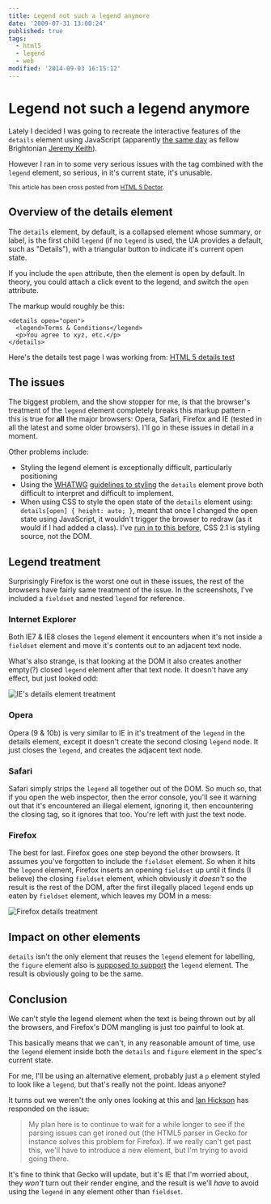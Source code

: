```yaml
---
title: Legend not such a legend anymore
date: '2009-07-31 13:00:24'
published: true
tags:
  - html5
  - legend
  - web
modified: '2014-09-03 16:15:12'
---
```

# Legend not such a legend anymore

Lately I decided I was going to recreate the interactive features of the <code>details</code> element using JavaScript (apparently [the same day](http://twitter.com/adactio/status/2869549874) as fellow Brightonian [Jeremy Keith](http://adactio.com/ "Adactio: Jeremy Keith")).

However I ran in to some very serious issues with the tag combined with the <code>legend</code> element, so serious, in it's current state, it's unusable.

<!--more-->

<small>This article has been cross posted from [HTML 5 Doctor](http://html5doctor.com).</small>

## Overview of the details element

The <code>details</code> element, by default, is a collapsed element whose summary, or label, is the first child <code>legend</code> (if no <code>legend</code> is used, the UA provides a default, such as "Details"), with a triangular button to indicate it's current open state.

If you include the <code>open</code> attribute, then the element is open by default.  In theory, you could attach a click event to the legend, and switch the <code>open</code> attribute.

The markup would roughly be this:

<pre><code>&lt;details open=&quot;open&quot;&gt;
  &lt;legend&gt;Terms &amp; Conditions&lt;/legend&gt;
  &lt;p&gt;You agree to xyz, etc.&lt;/p&gt;
&lt;/details&gt;</code></pre>

Here's the details test page I was working from: [HTML 5 details test](http://remysharp.com/demo/details.html)

## The issues

The biggest problem, and the show stopper for me, is that the browser's treatment of the <code>legend</code> element completely breaks this markup pattern - this is true for **all** the major browsers: Opera, Safari, Firefox and IE (tested in all the latest and some older browsers).  I'll go in these issues in detail in a moment.

Other problems include:

* Styling the legend element is exceptionally difficult, particularly positioning
* Using the <a href="http://www.whatwg.org/" title="Web Hypertext Application Technology Working Group">WHATWG</a> [guidelines to styling](http://www.whatwg.org/specs/web-apps/current-work/multipage/the-xhtml-syntax.html#the-details-element-0) the <code>details</code> element prove both difficult to interpret and difficult to implement.
* When using CSS to style the open state of the <code>details</code> element using: <code>details[open] { height: auto; }</code>, meant that once I changed the open state using JavaScript, it wouldn't trigger the browser to redraw (as it would if I had added a class). I've [run in to this before](http://twitter.com/rem/status/2178972149), CSS 2.1 is styling source, not the DOM.

## Legend treatment

Surprisingly Firefox is the worst one out in these issues, the rest of the browsers have fairly same treatment of the issue.  In the screenshots, I've included a <code>fieldset</code> and nested <code>legend</code> for reference.

### Internet Explorer

Both IE7 & IE8 closes the <code>legend</code> element it encounters when it's not inside a <code>fieldset</code> element and move it's contents out to an adjacent text node.

What's also strange, is that looking at the DOM it also creates another empty(?) closed <code>legend</code> element after that text node.  It doesn't have any effect, but just looked odd:

![IE's details element treatment](http://remysharp.com/wp-content/uploads/2009/07/ies-details-element-treatment.jpg)

### Opera

Opera (9 & 10b) is very similar to IE in it's treatment of the <code>legend</code> in the details element, except it doesn't create the second closing <code>legend</code> node.  It just closes the <code>legend</code>, and creates the adjacent text node.

### Safari

Safari simply strips the <code>legend</code> all together out of the DOM.  So much so, that if you open the web inspector, then the error console, you'll see it warning out that it's encountered an illegal element, ignoring it, then encountering the closing tag, so it ignores that too.  You're left with just the text node.

### Firefox

The best for last.  Firefox goes one step beyond the other browsers.  It assumes you've forgotten to include the <code>fieldset</code> element.  So when it hits the <code>legend</code> element, Firefox inserts an opening <code>fieldset</code> up until it finds (I believe) the closing <code>fieldset</code> element, which obviously it *doesn't* so the result is the rest of the DOM, after the first illegally placed <code>legend</code> ends up eaten by <code>fieldset</code> element, which leaves my DOM in a mess:

![Firefox details treatment](http://remysharp.com/wp-content/uploads/2009/07/firefox-details-treatment.jpg)

## Impact on other elements

<code>details</code> isn't the only element that reuses the <code>legend</code> element for labelling, the <code>figure</code> element also is [supposed to support](http://www.whatwg.org/specs/web-apps/current-work/multipage/embedded-content-0.html#the-figure-element) the <code>legend</code> element.  The result is obviously going to be the same.

## Conclusion

We can't style the legend element when the text is being thrown out by all the browsers, and Firefox's DOM mangling is just too painful to look at.

This basically means that we can't, in any reasonable amount of time, use the <code>legend</code> element inside both the <code>details</code> and <code>figure</code> element in the spec's current state.

For me, I'll be using an alternative element, probably just a <code>p</code> element styled to look like a <code>legend</code>, but that's really not the point.  Ideas anyone?

It turns out we weren't the only ones looking at this and [Ian Hickson](http://lists.whatwg.org/pipermail/whatwg-whatwg.org/2009-July/021494.html) has responded on the issue:

<blockquote>My plan here is to continue to wait for a while longer to see if the parsing issues can get ironed out (the HTML5 parser in Gecko for instance solves this problem for Firefox). If we really can't get past this, we'll have to introduce a new element, but I'm trying to avoid going there.</blockquote>

It's fine to think that Gecko will update, but it's IE that I'm worried about, they *won't* turn out their render engine, and the result is we'll *have* to avoid using the <code>legend</code> in any element other than <code>fieldset</code>.
